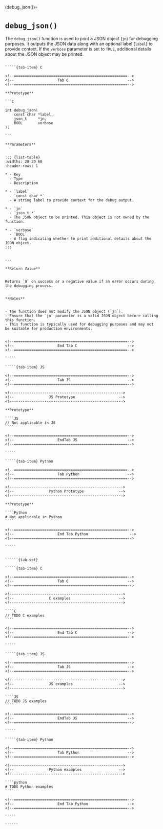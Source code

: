 <!-- ============================================================== -->
(debug_json())=
# `debug_json()`
<!-- ============================================================== -->


The `debug_json()` function is used to print a JSON object (`jn`) for debugging purposes. 
It outputs the JSON data along with an optional label (`label`) to provide context. 
If the `verbose` parameter is set to `TRUE`, additional details about the JSON object may be printed.


<!------------------------------------------------------------>
<!--                    Prototypes                          -->
<!------------------------------------------------------------>

``````{tab-set}

`````{tab-item} C

<!--====================================================-->
<!--                    Tab C                           -->
<!--====================================================-->

**Prototype**

```C

int debug_json(
    const char *label,
    json_t     *jn,
    BOOL       verbose
);

```

**Parameters**


::: {list-table}
:widths: 20 20 60
:header-rows: 1

* - Key
  - Type
  - Description

* - `label`
  - `const char *`
  - A string label to provide context for the debug output.

* - `jn`
  - `json_t *`
  - The JSON object to be printed. This object is not owned by the function.

* - `verbose`
  - `BOOL`
  - A flag indicating whether to print additional details about the JSON object.
:::


---

**Return Value**


Returns `0` on success or a negative value if an error occurs during the debugging process.


**Notes**


- The function does not modify the JSON object (`jn`).
- Ensure that the `jn` parameter is a valid JSON object before calling this function.
- This function is typically used for debugging purposes and may not be suitable for production environments.


<!--====================================================-->
<!--                    End Tab C                       -->
<!--====================================================-->

`````

`````{tab-item} JS

<!--====================================================-->
<!--                    Tab JS                          -->
<!--====================================================-->

<!---------------------------------------------------->
<!--                JS Prototype                    -->
<!---------------------------------------------------->

**Prototype**

````JS
// Not applicable in JS
````

<!--====================================================-->
<!--                    EndTab JS                       -->
<!--====================================================-->

`````

`````{tab-item} Python

<!--====================================================-->
<!--                    Tab Python                      -->
<!--====================================================-->

<!---------------------------------------------------->
<!--                Python Prototype                -->
<!---------------------------------------------------->

**Prototype**

````Python
# Not applicable in Python
````

<!--====================================================-->
<!--                    End Tab Python                   -->
<!--====================================================-->

`````

``````

<!------------------------------------------------------------>
<!--                    Examples                            -->
<!------------------------------------------------------------>

```````{dropdown} Examples

``````{tab-set}

`````{tab-item} C

<!--====================================================-->
<!--                    Tab C                           -->
<!--====================================================-->

<!---------------------------------------------------->
<!--                C examples                      -->
<!---------------------------------------------------->

````C
// TODO C examples
````

<!--====================================================-->
<!--                    End Tab C                       -->
<!--====================================================-->

`````

`````{tab-item} JS

<!--====================================================-->
<!--                    Tab JS                          -->
<!--====================================================-->

<!---------------------------------------------------->
<!--                JS examples                     -->
<!---------------------------------------------------->

````JS
// TODO JS examples
````

<!--====================================================-->
<!--                    EndTab JS                       -->
<!--====================================================-->

`````

`````{tab-item} Python

<!--====================================================-->
<!--                    Tab Python                      -->
<!--====================================================-->

<!---------------------------------------------------->
<!--                Python examples                 -->
<!---------------------------------------------------->

````python
# TODO Python examples
````

<!--====================================================-->
<!--                    End Tab Python                  -->
<!--====================================================-->

`````

``````

```````

